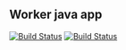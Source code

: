 ## Worker java app

[![Build Status](http://35.223.245.52:8080/buildStatus/icon?job=instavote%2Fwoker-build&subject=Build)](http://35.223.245.52:8080/job/instavote/job/woker-build/)
[![Build Status](http://35.223.245.52:8080/buildStatus/icon?job=instavote%2Fworker-test&subject=UnitTest)](http://35.223.245.52:8080/job/instavote/view/worker/job/worker-test/)
